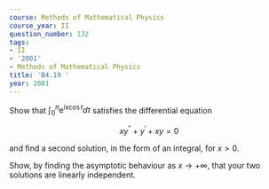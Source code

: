 ```yaml
---
course: Methods of Mathematical Physics
course_year: II
question_number: 132
tags:
- II
- '2001'
- Methods of Mathematical Physics
title: 'B4.19 '
year: 2001
---
```



Show that $\int_{0}^{\pi} \mathrm{e}^{i x \cos t} d t$ satisfies the differential equation

$$x y^{\prime \prime}+y^{\prime}+x y=0$$

and find a second solution, in the form of an integral, for $x>0$.

Show, by finding the asymptotic behaviour as $x \rightarrow+\infty$, that your two solutions are linearly independent.